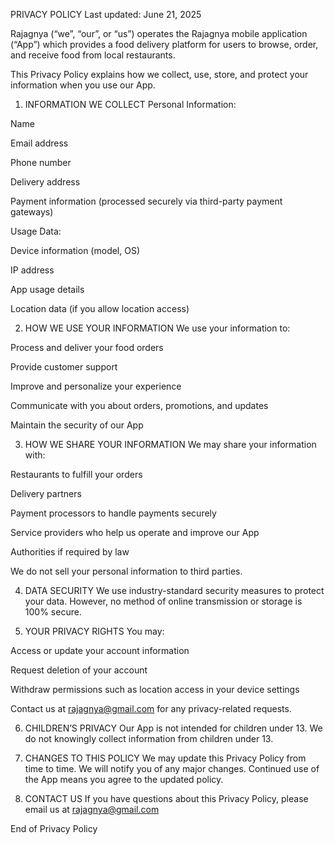 PRIVACY POLICY
Last updated: June 21, 2025

Rajagnya (“we”, “our”, or “us”) operates the Rajagnya mobile application (“App”) which provides a food delivery platform for users to browse, order, and receive food from local restaurants.

This Privacy Policy explains how we collect, use, store, and protect your information when you use our App.

1. INFORMATION WE COLLECT
Personal Information:

Name

Email address

Phone number

Delivery address

Payment information (processed securely via third-party payment gateways)

Usage Data:

Device information (model, OS)

IP address

App usage details

Location data (if you allow location access)

2. HOW WE USE YOUR INFORMATION
We use your information to:

Process and deliver your food orders

Provide customer support

Improve and personalize your experience

Communicate with you about orders, promotions, and updates

Maintain the security of our App

3. HOW WE SHARE YOUR INFORMATION
We may share your information with:

Restaurants to fulfill your orders

Delivery partners

Payment processors to handle payments securely

Service providers who help us operate and improve our App

Authorities if required by law

We do not sell your personal information to third parties.

4. DATA SECURITY
We use industry-standard security measures to protect your data. However, no method of online transmission or storage is 100% secure.

5. YOUR PRIVACY RIGHTS
You may:

Access or update your account information

Request deletion of your account

Withdraw permissions such as location access in your device settings

Contact us at rajagnya@gmail.com for any privacy-related requests.

6. CHILDREN’S PRIVACY
Our App is not intended for children under 13. We do not knowingly collect information from children under 13.

7. CHANGES TO THIS POLICY
We may update this Privacy Policy from time to time. We will notify you of any major changes. Continued use of the App means you agree to the updated policy.

8. CONTACT US
If you have questions about this Privacy Policy, please email us at rajagnya@gmail.com

End of Privacy Policy
